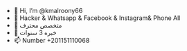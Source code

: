 - 👋 Hi, I’m @kmalroony66
- 👀 Hacker & Whatsapp & Facebook & Instagram& Phone All
- 🌱 متخصص محترف
- 💞️ خبره 3 سنوات
- 📫 Number +201151110068

<!---
kmalroony66/kmalroony66 is a ✨ special ✨ repository because its `README.md` (this file) appears on your GitHub profile.
You can click the Preview link to take a look at your changes.
--->
